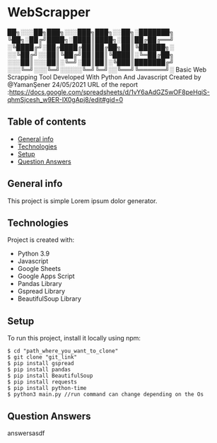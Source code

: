 # WebScrapper

██╗░░░██╗███╗░░░███╗███╗░░██╗░███████╗
╚██╗░██╔╝████╗░████║████╗░██║██╔██╔══╝
░╚████╔╝░██╔████╔██║██╔██╗██║╚██████╗░
░░╚██╔╝░░██║╚██╔╝██║██║╚████║░╚═██╔██╗
░░░██║░░░██║░╚═╝░██║██║░╚███║███████╔╝
░░░╚═╝░░░╚═╝░░░░░╚═╝╚═╝░░╚══╝╚══════╝░
Basic Web Scrapping Tool Developed With Python And Javascript
Created by @YamanŞener 24/05/2021
URL of the report :https://docs.google.com/spreadsheets/d/1vY6aAdGZ5wOF8peHqiS-qhmSjcesh_w9ER-IX0gApj8/edit#gid=0
## Table of contents
* [General info](#general-info)
* [Technologies](#technologies)
* [Setup](#setup)
* [Question Answers](#paragraph1)  

## General info
This project is simple Lorem ipsum dolor generator.
	
## Technologies
Project is created with:
* Python 3.9 
* Javascript 
* Google Sheets 
* Google Apps Script
* Pandas Library
* Gspread Library
* BeautifulSoup Library

	
## Setup
To run this project, install it locally using npm:

```
$ cd "path_where_you_want_to_clone"
$ git clone "git_link"
$ pip install gspread
$ pip install pandas
$ pip install BeautifulSoup
$ pip install requests
$ pip install python-time
$ python3 main.py //run command can change depending on the Os 
```
## Question Answers <a name="paragraph1"/>
answersasdf
